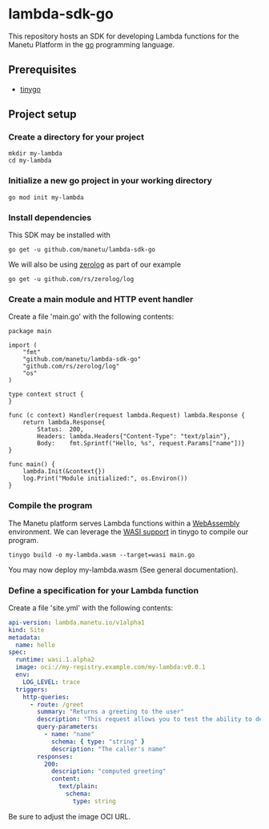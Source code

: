 # lambda-sdk-go

This repository hosts an SDK for developing Lambda functions for the Manetu Platform in the [go](https://go.dev/) programming language.

## Prerequisites

- [tinygo](https://tinygo.org/)

## Project setup

### Create a directory for your project

``` shell
mkdir my-lambda
cd my-lambda
```

### Initialize a new go project in your working directory

``` shell
go mod init my-lambda
```

### Install dependencies

This SDK may be installed with

``` shell
go get -u github.com/manetu/lambda-sdk-go
```

We will also be using [zerolog](https://github.com/rs/zerolog) as part of our example

``` shell
go get -u github.com/rs/zerolog/log
```

### Create a main module and HTTP event handler

Create a file 'main.go' with the following contents:

``` golang
package main

import (
	"fmt"
	"github.com/manetu/lambda-sdk-go"
	"github.com/rs/zerolog/log"
	"os"
)

type context struct {
}

func (c context) Handler(request lambda.Request) lambda.Response {
	return lambda.Response{
		Status:  200,
		Headers: lambda.Headers{"Content-Type": "text/plain"},
		Body:    fmt.Sprintf("Hello, %s", request.Params["name"])}
}

func main() {
	lambda.Init(&context{})
	log.Print("Module initialized:", os.Environ())
}

```

### Compile the program

The Manetu platform serves Lambda functions within a [WebAssembly](https://webassembly.org/) environment.  We can leverage the [WASI support](https://tinygo.org/docs/guides/webassembly/wasi/) in tinygo to compile our program.

``` shell
tinygo build -o my-lambda.wasm --target=wasi main.go
```

You may now deploy my-lambda.wasm (See general documentation).

### Define a specification for your Lambda function

Create a file 'site.yml' with the following contents:

``` yaml
api-version: lambda.manetu.io/v1alpha1
kind: Site
metadata:
  name: hello
spec:
  runtime: wasi.1.alpha2
  image: oci://my-registry.example.com/my-lambda:v0.0.1
  env:
    LOG_LEVEL: trace
  triggers:
    http-queries:
      - route: /greet
        summary: "Returns a greeting to the user"
        description: "This request allows you to test the ability to deploy and invoke a simple lambda function."
        query-parameters:
          - name: "name"
            schema: { type: "string" }
            description: "The caller's name"
        responses:
          200:
            description: "computed greeting"
            content:
              text/plain:
                schema:
                  type: string
```

Be sure to adjust the image OCI URL.
